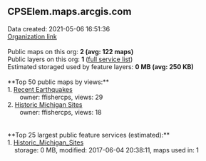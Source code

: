 <h2>CPSElem.maps.arcgis.com</h2> Data created: 2021-05-06 16:51:36 <br /><a target='new' href='https://CPSElem.maps.arcgis.com'>Organization link</a><br /><br />Public maps on this org: <b>2 (avg: 122 maps)</b><br />Public layers on this org: <b>1 </b>(<a target='new' href='https://services.arcgis.com/7fFP5NVCvuOGGN6s/ArcGIS/rest/services'>full service list</a>)<br />Estimated storaged used by feature layers: <b>0 MB (avg: 250 KB)</b><br /><br />**Top 50 public maps by views:**<br />  1. <a target='new' href='https://www.arcgis.com/home/item.html?id=ddc212b63cf047c799be967dd3e020ab'>Recent Earthquakes</a> <br />  &nbsp;&nbsp;&nbsp;&nbsp; &nbsp;&nbsp;owner: ffishercps, views: 29<br />  2. <a target='new' href='https://www.arcgis.com/home/item.html?id=e4342e9064a74278a0d40a9e0dc10909'>Historic Michigan Sites</a> <br />  &nbsp;&nbsp;&nbsp;&nbsp; &nbsp;&nbsp;owner: ffishercps, views: 18<br /><br /><br />**Top 25 largest public feature services (estimated):**<br /> 1. <a target='new' href='https://www.arcgis.com/home/item.html?id=fc0f16d6ee0e4f06b0b6c073860ceaae'>Historic_Michigan_Sites</a><br /> &nbsp;&nbsp;&nbsp;&nbsp;storage: 0 MB, modified: 2017-06-04 20:38:11, maps used in: 1<br />